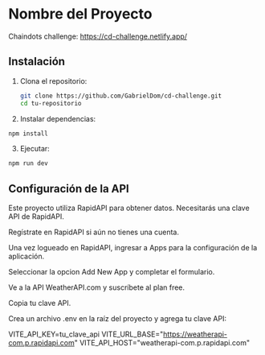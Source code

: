 # Nombre del Proyecto

Chaindots challenge: https://cd-challenge.netlify.app/

## Instalación

1. Clona el repositorio:

   ```sh
   git clone https://github.com/GabrielDom/cd-challenge.git
   cd tu-repositorio

   ```

2. Instalar dependencias:

```sh
npm install

```

3. Ejecutar:

```sh
npm run dev

```

## Configuración de la API

Este proyecto utiliza RapidAPI para obtener datos. Necesitarás una clave API de RapidAPI.

Regístrate en RapidAPI si aún no tienes una cuenta.

Una vez logueado en RapidAPI, ingresar a Apps para la configuración de la aplicación.

Seleccionar la opcion Add New App y completar el formulario.

Ve a la API WeatherAPI.com y suscríbete al plan free.

Copia tu clave API.

Crea un archivo .env en la raíz del proyecto y agrega tu clave API:

VITE_API_KEY=tu_clave_api
VITE_URL_BASE="https://weatherapi-com.p.rapidapi.com"
VITE_API_HOST="weatherapi-com.p.rapidapi.com"

```

```
